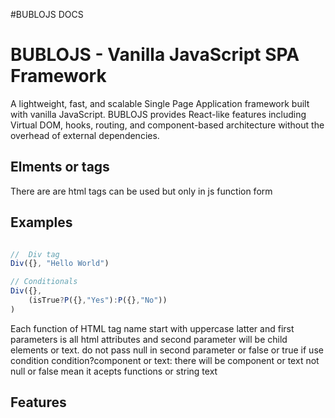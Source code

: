#BUBLOJS DOCS
# BUBLOJS - Vanilla JavaScript SPA Framework

A lightweight, fast, and scalable Single Page Application framework built with vanilla JavaScript. BUBLOJS provides React-like features including Virtual DOM, hooks, routing, and component-based architecture without the overhead of external dependencies.

## Elments or tags
There are are html tags can be used but only in js function form 
## Examples
```javascript

//  Div tag
Div({}, "Hello World")

// Conditionals
Div({},
    (isTrue?P({},"Yes"):P({},"No"))
)
```
Each function of HTML tag name start with uppercase latter and first parameters is all html attributes and second parameter will be child elements or text. do not pass null in second parameter or false or true if use condition condition?component or text: there will be component or text not null or false mean it acepts functions or string text

## Features